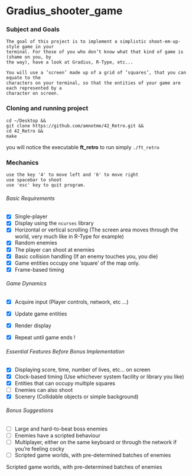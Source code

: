 # Gradius_shooter_game

###  Subject and Goals

	The goal of this project is to implement a simplistic shoot-em-up-style game in your
	terminal. For those of you who don’t know what that kind of game is (shame on you, by
	the way), have a look at Gradius, R-Type, etc...

	You will use a ’screen’ made up of a grid of ’squares’, that you can equate to the
	characters on your terminal, so that the entities of your game are each represented by a
	character on screen.

### Cloning and running project
```
cd ~/Desktop &&
git clone https://github.com/amnotme/42_Retro.git &&
cd 42_Retro && 
make
```

you will notice the executable **ft_retro**
to run simply ```./ft_retro```

### Mechanics
```
use the key '4' to move left and '6' to move right
use spacebar to shoot
use 'esc' key to quit program.
```


###### Basic Requirements

- [x] Single-player
- [x] Display using the ```ncurses```  library
- [x] Horizontal or vertical scrolling (The screen area moves through the world, very
	much like in R-Type for example)
- [x] Random enemies
- [x] The player can shoot at enemies
- [x] Basic collision handling (If an enemy touches you, you die)
- [x] Game entities occupy one ’square’ of the map only.
- [x] Frame-based timing

###### Game Dynamics

- [x] Acquire input (Player controls, network, etc ...)
- [x] Update game entities
- [x] Render display
- [x] Repeat until game ends !


###### Essential Features Before Bonus Implementation

- [x] Displaying score, time, number of lives, etc... on screen
- [x] Clock-based timing (Use whichever system facility or library you like)
- [x] Entities that can occupy multiple squares
- [ ] Enemies can also shoot
- [x] Scenery (Collidable objects or simple background)

###### Bonus Suggestions

- [ ] Large and hard-to-beat boss enemies
- [ ] Enemies have a scripted behaviour
- [ ] Multiplayer, either on the same keyboard or through the network if you’re feeling cocky
- [ ] Scripted game worlds, with pre-determined batches of enemies

 Scripted game worlds, with pre-determined batches of enemies
